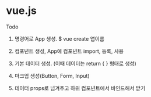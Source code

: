 # vue.js

Todo

1. 명령어로 App 생성. $ vue create 앱이름

2. 컴포넌트 생성, App에 컴포넌트 import, 등록, 사용

3. 기본 데이터 생성. (이때 데이터는 return { } 형태로 생성)

4. 마크업 생성(Button, Form, Input)

5. 데이터 props로 넘겨주고 하위 컴포넌트에서 바인드해서 받기
